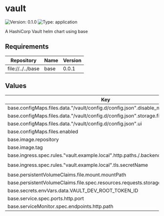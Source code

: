 # vault

![Version: 0.1.0](https://img.shields.io/badge/Version-0.1.0-informational?style=flat-square) ![Type: application](https://img.shields.io/badge/Type-application-informational?style=flat-square)

A HashiCorp Vault helm chart using base

## Requirements

| Repository | Name | Version |
|------------|------|---------|
| file://../../base | base | 0.0.1 |

## Values

| Key | Type | Default | Description |
|-----|------|---------|-------------|
| base.configMaps.files.data."/vault/config.d/config.json".disable_mlock | bool | `true` |  |
| base.configMaps.files.data."/vault/config.d/config.json".storage.file.path | string | `"/vault/file"` |  |
| base.configMaps.files.data."/vault/config.d/config.json".ui | bool | `true` |  |
| base.configMaps.files.enabled | bool | `false` |  |
| base.image.repository | string | `"hashicorp/vault"` |  |
| base.image.tag | string | `"1.20.2"` |  |
| base.ingress.spec.rules."vault.example.local".http.paths./.backend.service.port.name | string | `"http"` |  |
| base.ingress.spec.rules."vault.example.local".tls.secretName | string | `"vault-tls-secret"` |  |
| base.persistentVolumeClaims.file.mount.mountPath | string | `"/vault/file"` |  |
| base.persistentVolumeClaims.file.spec.resources.requests.storage | string | `"1Gi"` |  |
| base.secrets.envVars.data.VAULT_DEV_ROOT_TOKEN_ID | string | `"root"` |  |
| base.service.spec.ports.http.port | int | `8200` |  |
| base.serviceMonitor.spec.endpoints.http.path | string | `"/sys/metrics"` |  |

